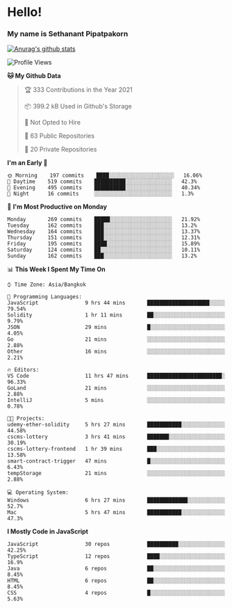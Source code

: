 # Hello!
### My name is Sethanant Pipatpakorn

[![Anurag's github stats](https://github-readme-stats.vercel.app/api?username=thetkpark&count_private=true&show_icons=true&theme=tokyonight)](https://github.com/anuraghazra/github-readme-stats)

<!--START_SECTION:waka-->
![Profile Views](http://img.shields.io/badge/Profile%20Views-4-blue)

**🐱 My Github Data** 

> 🏆 333 Contributions in the Year 2021
 > 
> 📦 399.2 kB Used in Github's Storage 
 > 
> 🚫 Not Opted to Hire
 > 
> 📜 63 Public Repositories 
 > 
> 🔑 20 Private Repositories  
 > 
**I'm an Early 🐤** 

```text
🌞 Morning    197 commits    ████░░░░░░░░░░░░░░░░░░░░░   16.06% 
🌆 Daytime    519 commits    ██████████░░░░░░░░░░░░░░░   42.3% 
🌃 Evening    495 commits    ██████████░░░░░░░░░░░░░░░   40.34% 
🌙 Night      16 commits     ░░░░░░░░░░░░░░░░░░░░░░░░░   1.3%

```
📅 **I'm Most Productive on Monday** 

```text
Monday       269 commits    █████░░░░░░░░░░░░░░░░░░░░   21.92% 
Tuesday      162 commits    ███░░░░░░░░░░░░░░░░░░░░░░   13.2% 
Wednesday    164 commits    ███░░░░░░░░░░░░░░░░░░░░░░   13.37% 
Thursday     151 commits    ███░░░░░░░░░░░░░░░░░░░░░░   12.31% 
Friday       195 commits    ████░░░░░░░░░░░░░░░░░░░░░   15.89% 
Saturday     124 commits    ██░░░░░░░░░░░░░░░░░░░░░░░   10.11% 
Sunday       162 commits    ███░░░░░░░░░░░░░░░░░░░░░░   13.2%

```


📊 **This Week I Spent My Time On** 

```text
⌚︎ Time Zone: Asia/Bangkok

💬 Programming Languages: 
JavaScript               9 hrs 44 mins       ████████████████████░░░░░   79.54% 
Solidity                 1 hr 11 mins        ██░░░░░░░░░░░░░░░░░░░░░░░   9.79% 
JSON                     29 mins             █░░░░░░░░░░░░░░░░░░░░░░░░   4.05% 
Go                       21 mins             ░░░░░░░░░░░░░░░░░░░░░░░░░   2.88% 
Other                    16 mins             ░░░░░░░░░░░░░░░░░░░░░░░░░   2.21%

🔥 Editors: 
VS Code                  11 hrs 47 mins      ████████████████████████░   96.33% 
GoLand                   21 mins             ░░░░░░░░░░░░░░░░░░░░░░░░░   2.88% 
IntelliJ                 5 mins              ░░░░░░░░░░░░░░░░░░░░░░░░░   0.78%

🐱‍💻 Projects: 
udemy-ether-solidity     5 hrs 27 mins       ███████████░░░░░░░░░░░░░░   44.58% 
cscms-lottery            3 hrs 41 mins       ███████░░░░░░░░░░░░░░░░░░   30.19% 
cscms-lottery-frontend   1 hr 39 mins        ███░░░░░░░░░░░░░░░░░░░░░░   13.58% 
smart-contract-trigger   47 mins             █░░░░░░░░░░░░░░░░░░░░░░░░   6.43% 
tempStorage              21 mins             ░░░░░░░░░░░░░░░░░░░░░░░░░   2.88%

💻 Operating System: 
Windows                  6 hrs 27 mins       █████████████░░░░░░░░░░░░   52.7% 
Mac                      5 hrs 47 mins       ███████████░░░░░░░░░░░░░░   47.3%

```

**I Mostly Code in JavaScript** 

```text
JavaScript               30 repos            ██████████░░░░░░░░░░░░░░░   42.25% 
TypeScript               12 repos            ████░░░░░░░░░░░░░░░░░░░░░   16.9% 
Java                     6 repos             ██░░░░░░░░░░░░░░░░░░░░░░░   8.45% 
HTML                     6 repos             ██░░░░░░░░░░░░░░░░░░░░░░░   8.45% 
CSS                      4 repos             █░░░░░░░░░░░░░░░░░░░░░░░░   5.63%

```



<!--END_SECTION:waka-->
